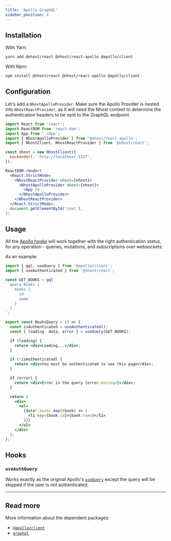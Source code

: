 ```yaml
---
title: 'Apollo GraphQL'
sidebar_position: 4
---
```


## Installation

With Yarn:

```bash
yarn add @nhost/react @nhost/react-apollo @apollo/client
```

With Npm:

```bash
npm install @nhost/react @nhost/react-apollo @apollo/client
```

## Configuration

Let's add a `NhostApolloProvider`. Make sure the Apollo Provider is nested into `NhostReactProvider`, as it will need the Nhost context to determine the authentication headers to be sent to the GraphQL endpoint.

```jsx
import React from 'react';
import ReactDOM from 'react-dom';
import App from './App';
import { NhostApolloProvider } from '@nhost/react-apollo';
import { NhostClient, NhostReactProvider } from '@nhost/react';

const nhost = new NhostClient({
  backendUrl: 'http://localhost:1337',
});

ReactDOM.render(
  <React.StrictMode>
    <NhostReactProvider nhost={nhost}>
      <NhostApolloProvider nhost={nhost}>
        <App />
      </NhostApolloProvider>
    </NhostReactProvider>
  </React.StrictMode>,
  document.getElementById('root'),
);
```

## Usage

All the [Apollo hooks](https://www.apollographql.com/docs/react/api/react/hooks/) will work together with the right authentication status, for any operation - queries, mutations, and subscriptions over websockets.

As an example:

```jsx
import { gql, useQuery } from '@apollo/client';
import { useAuthenticated } from '@nhost/react';

const GET_BOOKS = gql`
  query Books {
    books {
      id
      name
    }
  }
`;

export const BooksQuery = () => {
  const isAuthenticated = useAuthenticated();
  const { loading, data, error } = useQuery(GET_BOOKS);

  if (loading) {
    return <div>Loading...</div>;
  }

  if (!isAuthenticated) {
    return <div>You must be authenticated to see this page</div>;
  }

  if (error) {
    return <div>Error in the query {error.message}</div>;
  }

  return (
    <div>
      <ul>
        {data?.books.map((book) => (
          <li key={book.id}>{book.name}</li>
        ))}
      </ul>
    </div>
  );
};
```

## Hooks

### `useAuthQuery`

Works exactly as the original Apollo's [`useQuery`](https://www.apollographql.com/docs/react/api/react/hooks/#usequery) except the query will be skipped if the user is not authenticated.

---

## Read more

More information about the dependent packages:

- [`@apollo/client`](https://www.npmjs.com/package/@apollo/client)
- [`graphql`](https://www.npmjs.com/package/graphql)
